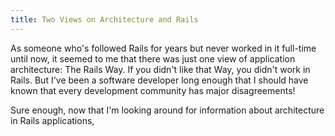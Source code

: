 ```yaml
---
title: Two Views on Architecture and Rails
---
```


As someone who's followed Rails for years but never worked in it full-time until now, it seemed to me that there was just one view of application architecture: The Rails Way. If you didn't like that Way, you didn't work in Rails. But I've been a software developer long enough that I should have known that every development community has major disagreements!

Sure enough, now that I'm looking around for information about architecture in Rails applications, 
